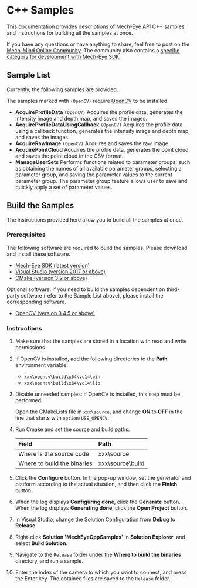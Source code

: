 # C++ Samples

This documentation provides descriptions of Mech-Eye API C++ samples and instructions for building all the samples at once.

If you have any questions or have anything to share, feel free to post on the [Mech-Mind Online Community](https://community.mech-mind.com/). The community also contains a [specific category for development with Mech-Eye SDK](https://community.mech-mind.com/c/mech-eye-sdk-development/19).

## Sample List

Currently, the following samples are provided.

The samples marked with `(OpenCV)` require [OpenCV](https://opencv.org/releases/) to be installed.  

- **AcquireProfileData** `(OpenCV)`
  Acquires the profile data, generates the intensity image and depth map, and saves the images.
- **AcquireProfileDataUsingCallback** `(OpenCV)`
  Acquires the profile data using a callback function, generates the intensity image and depth map, and saves the images.
- **AcquireRawImage** `(OpenCV)`
  Acquires and saves the raw image.
- **AcquirePointCloud**
  Acquires the profile data, generates the point cloud, and saves the point cloud in the CSV format.
- **ManageUserSets**
  Performs functions related to parameter groups, such as obtaining the names of all available parameter groups, selecting a parameter group, and saving the parameter values to the current parameter group. The parameter group feature allows user to save and quickly apply a set of parameter values.

## Build the Samples

The instructions provided here allow you to build all the samples at once.

### Prerequisites

The following software are required to build the samples. Please download and install these software.

* [Mech-Eye SDK (latest version)](https://downloads.mech-mind.com/?tab=tab-sdk)
* [Visual Studio (version 2017 or above)](https://visualstudio.microsoft.com/vs/community/)
* [CMake (version 3.2 or above)](https://cmake.org/download/)

Optional software: If you need to build the samples dependent on third-party software (refer to the Sample List above), please install the corresponding software.

* [OpenCV (version 3.4.5 or above)](https://opencv.org/releases/)

### Instructions

1. Make sure that the samples are stored in a location with read and write permissions
2. If OpenCV is installed, add the following directories to the **Path** environment variable:
   
   * `xxx\opencv\build\x64\vc14\bin`
   * `xxx\opencv\build\x64\vc14\lib`

3. Disable unneeded samples: if OpenCV is installed, this step must be performed.
   
   Open the CMakeLists file in `xxx\source`, and change **ON** to **OFF** in the line that starts with `option(USE_OPENCV`.

4. Run Cmake and set the source and build paths: 
   
   | Field                       | Path                 |
   | :----                       | :----                |
   | Where is the source code    | xxx\source           |
   | Where to build the binaries | xxx\source\build     |

5. Click the **Configure** button. In the pop-up window, set the generator and platform according to the actual situation, and then click the **Finish** button.
6. When the log displays **Configuring done**, click the **Generate** button. When the log displays **Generating done**, click the **Open Project** button.
7. In Visual Studio, change the Solution Configuration from **Debug** to **Release**.
8. Right-click **Solution 'MechEyeCppSamples'** in **Solution Explorer**, and select **Build Solution**.
9. Navigate to the `Release` folder under the **Where to build the binaries** directory, and run a sample.
10. Enter the index of the camera to which you want to connect, and press the Enter key. The obtained files are saved to the `Release` folder.